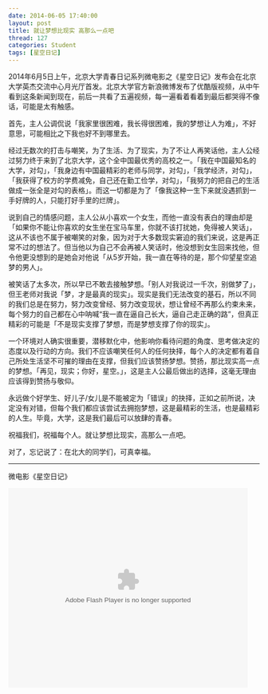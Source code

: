 ```yaml
---
date: 2014-06-05 17:40:00
layout: post
title: 就让梦想比现实 高那么一点吧
thread: 127
categories: Student
tags: [星空日记]
---
```


2014年6月5日上午，北京大学青春日记系列微电影之《星空日记》发布会在北京大学英杰交流中心月光厅首发。北京大学官方新浪微博发布了优酷版视频，从中午看到这条新闻到现在，前后一共看了五遍视频，每一遍看着看着到最后都哭得不像话，可能是太有触感。

首先，主人公调侃说「我家里很困难，我长得很困难，我的梦想让人为难」，不好意思，可能相比之下我也好不到哪里去。

经过无数次的打击与嘲笑，为了生活、为了现实，为了不让人再笑话他，主人公经过努力终于来到了北京大学，这个全中国最优秀的高校之一。「我在中国最知名的大学，对勾」，「我身边有中国最精彩的老师与同学，对勾」，「我学经济，对勾」，「我获得了校方的学费减免，自己还在勤工俭学，对勾」，「我努力的把自己的生活做成一张全是对勾的表格」。而这一切都是为了「像我这种一生下来就没遇抓到一手好牌的人，只能打好手里的烂牌」。

说到自己的情感问题，主人公从小喜欢一个女生，而他一直没有表白的理由却是「如果你不能让你喜欢的女生坐在宝马车里，你就不该打扰她，免得被人笑话」，这从不该也不属于被嘲笑的对象，因为对于大多数现实窘迫的我们来说，这是再正常不过的想法了。但当他以为自己不会再被人笑话时，他没想到女生回来找他，但令他更没想到的是她会对他说「从5岁开始，我一直在等待的是，那个仰望星空追梦的男人」。

被笑话了太多次，所以早已不敢去接触梦想。「别人对我说过一千次，别做梦了」，但王老师对我说「梦，才是最真的现实」。现实是我们无法改变的基石，所以不同的我们总是在努力，努力改变曾经、努力改变现状，想让曾经不再那么约束未来，每个努力的自己都在心中呐喊“我一直在逼自己长大，逼自己走正确的路”，但真正精彩的可能是「不是现实支撑了梦想，而是梦想支撑了你的现实」。

一个环境对人确实很重要，潜移默化中，他影响你看待问题的角度、思考做决定的态度以及行动的方向。我们不应该嘲笑任何人的任何抉择，每个人的决定都有着自己所处生活坚不可摧的理由在支撑，但我们应该赞扬梦想。赞扬，那比现实高一点的梦想。「再见，现实；你好，星空。」，这是主人公最后做出的选择，这毫无理由应该得到赞扬与敬仰。

永远做个好学生、好儿子/女儿是不能被定为「错误」的抉择，正如之前所说，决定没有对错，但每个我们都应该尝试去拥抱梦想，这是最精彩的生活，也是最精彩的人生。毕竟，大学，这是我们最后可以放肆的青春。

祝福我们，祝福每个人。就让梦想比现实，高那么一点吧。

对了，忘记说了：在北大的同学们，可真幸福。

----

微电影《星空日记》

<embed src="http://player.youku.com/player.php/sid/XNzIxODU2NTQw/v.swf" allowFullScreen="true" quality="high" width="480" height="400" align="middle" allowScriptAccess="always" type="application/x-shockwave-flash"></embed>
